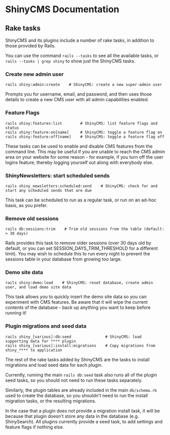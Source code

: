 # ShinyCMS Documentation

## Rake tasks

ShinyCMS and its plugins include a number of rake tasks, in addition to those provided by Rails.

You can use the command `rails --tasks` to see all the available tasks, or `rails --tasks | grep shiny` to show just the ShinyCMS tasks.


### Create new admin user

```
rails shiny:admin:create    # ShinyCMS: create a new super-admin user
```

Prompts you for username, email, and password, and then uses those details to create a new CMS user with all admin capabilities enabled.


### Feature Flags

```
rails shiny:features:list        # ShinyCMS: list feature flags and status
rails shiny:feature:on[name]     # ShinyCMS: toggle a feature flag on
rails shiny:feature:off[name]    # ShinyCMS: toggle a feature flag off
```

These tasks can be used to enable and disable CMS features from the command line. This may be useful if you are unable to reach the CMS admin area on your website for some reason - for example, if you turn off the user logins feature, thereby logging yourself out along with everybody else.


### ShinyNewsletters: start scheduled sends

```
rails shiny_newsletters:scheduled:send    # ShinyCMS: check for and start any scheduled sends that are due
```

This task can be scheduled to run as a regular task, or run on an ad-hoc basis, as you prefer.


### Remove old sessions

```
rails db:sessions:trim    # Trim old sessions from the table (default: > 30 days)
```

Rails provides this task to remove older sessions (over 30 days old by default, or you can set SESSION_DAYS_TRIM_THRESHOLD for a different limit). You may wish to schedule this to run every night to prevent the sessions table in your database from growing too large.


### Demo site data

```
rails shiny:demo:load    # ShinyCMS: reset database, create admin user, and load demo site data
```

This task allows you to quickly insert the demo site data so you can experiment with CMS features. Be aware that it will wipe the current contents of the database - back up anything you want to keep before running it!


### Plugin migrations and seed data

```
rails shiny_[various]:db:seed               # ShinyCMS: load supporting data for **** plugin
rails shiny_[various]:install:migrations    # Copy migrations from shiny_**** to application
```

The rest of the rake tasks added by ShinyCMS are the tasks to install migrations and load seed data for each plugin.

Currently, running the main `rails db:seed` task also runs all of the plugin seed tasks, so you should not need to run these tasks separately.

Similarly, the plugin tables are already included in the main `db/schema.rb` used to create the database, so you shouldn't need to run the install migration tasks, or the resulting migrations.

In the case that a plugin does not provide a migration install task, it will be because that plugin doesn't store any data in the database (e.g. ShinySearch). All plugins currently provide a seed task, to add settings and feature flags if nothing else.
